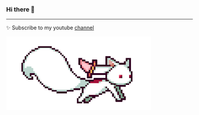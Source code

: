 ### Hi there 👋
---

✨  Subscribe to my youtube [channel](https://www.youtube.com/@Starlite-/featured) 

<img src="kyubey.gif">
